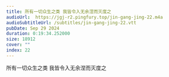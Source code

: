 ```yaml
---
title: 所有一切众生之类 我皆令入无余涅而灭度之
audioUrl:  https://jgj-r2.pingfury.top/jin-gang-jing-22.m4a
audioSubtitleUrl: /subtitles/jin-gang-jing-22.vtt
pubDate: Sep 29 2024
duration: 0:19:34.252000
size: 18912
cover: ""
index: 22
---
```

所有一切众生之类 我皆令入无余涅而灭度之
